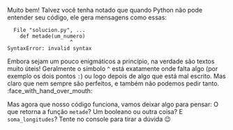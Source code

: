 Muito bem! Talvez você tenha notado que quando Python não pode entender seu código, ele gera mensagens como essas:

```
  File "solucion.py", ...
	def metade(um_numero)
                   	^
SyntaxError: invalid syntax
```

Embora sejam um pouco enigmáticos a princípio, na verdade são textos muito úteis! Geralmente o símbolo `^` está exatamente onde falta algo (por exemplo os dois pontos `:`) ou logo depois de algo que está mal escrito. Mas  claro que nem sempre são perfeitos, e também não podemos pedir tanto. :face_with_hand_over_mouth:

Mas agora que nosso código funciona, vamos deixar algo para pensar: O que retorna a  função `metade`? Um booleano ou outra coisa? E `soma_longitudes`? Tente no console para tirar a dúvida :wink:
